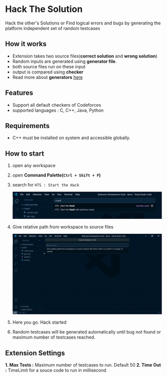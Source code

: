 # Hack The Solution 

Hack the other's Solutions or Find logical errors and bugs by generating the platform independent set of random testcases

## How it works
* Extension takes two source files(**correct solution** and **wrong solution**)
* Random inputs are generated using **generator file**.
* both source files run on these input
* output is compared using **checker** 
* Read more about **generators** [here](https://codeforces.com/blog/entry/18291)

## Features

* Support all default checkers of Codeforces
* supported languages : C, C++, Java, Python

## Requirements

* C++ must be installed on system and accessible globally.

## How to start
1. open any workspace
2. open **Command Palette(```Ctrl + Shift + P```)**
3. search for ```HTS : Start the Hack```
    
    ![command palette](screenshot/command_palette.png)
4. Give relative path from workspace to source files 
   
   ![taking input](screenshot/input.gif)

5. Here you go. Hack started
6. Random testcases will be generated automatically until bug not found or maximum number of testcases reached.

   
## Extension Settings

**1. Max Tests :**  Maximum number of testcases to run. Default 50
**2. Time Out :** TimeLimit for a souce code to run in millisecond




